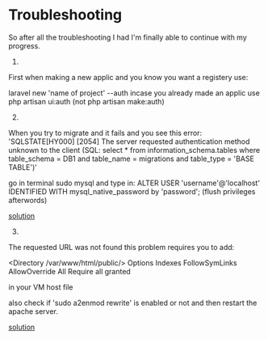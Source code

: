 # Troubleshooting

So after all the troubleshooting I had I'm finally able to continue with my progress.

1)
First when making a new applic and you know you want a registery use:

laravel new 'name of project' --auth incase you already made an applic
use php artisan ui:auth (not php artisan make:auth)

2) 
When you try to migrate and it fails and you see this error: 'SQLSTATE[HY000] [2054] The server requested authentication method unknown to the client (SQL: select * from information_schema.tables where table_schema = DB1 and table_name = migrations and table_type = 'BASE TABLE')'

go in terminal sudo mysql and type in: ALTER USER 'username'@'localhost' IDENTIFIED WITH mysql_native_password by 'password';
(flush privileges afterwords)

[solution](https://github.com/laradock/laradock/issues/1668)


3)
The requested URL was not found
this problem requires you to add: 

<Directory /var/www/html/public/>
    Options Indexes FollowSymLinks
    AllowOverride All
    Require all granted
</Directory>

in your VM host file

also check if 'sudo a2enmod rewrite' is enabled or not
and then restart the apache server.

[solution](https://stackoverflow.com/questions/28242495/laravel-the-requested-url-was-not-found-on-this-server)
